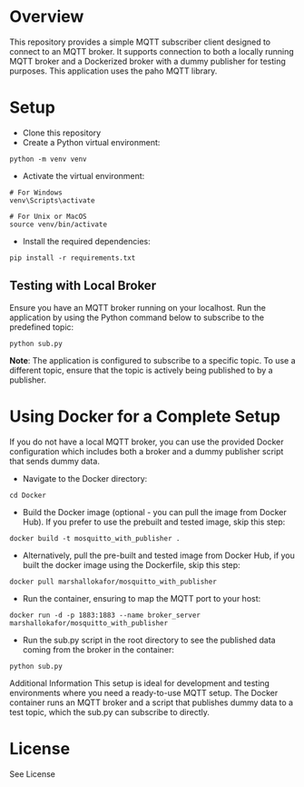 # Overview
This repository provides a simple MQTT subscriber client designed to connect to an MQTT broker. It supports connection to both a locally running MQTT broker and a Dockerized broker with a dummy publisher for testing purposes. This application uses the paho MQTT library.

# Setup
- Clone this repository
- Create a Python virtual environment:
```
python -m venv venv
```
- Activate the virtual environment:
```
# For Windows
venv\Scripts\activate

# For Unix or MacOS
source venv/bin/activate
```
- Install the required dependencies:
```
pip install -r requirements.txt
```
## Testing with Local Broker
Ensure you have an MQTT broker running on your localhost.
Run the application by using the Python command below to subscribe to the predefined topic:
```
python sub.py
```

**Note**: The application is configured to subscribe to a specific topic. To use a different topic, ensure that the topic is actively being published to by a publisher.


# Using Docker for a Complete Setup
If you do not have a local MQTT broker, you can use the provided Docker configuration which includes both a broker and a dummy publisher script that sends dummy data.
- Navigate to the Docker directory:
```
cd Docker
```
- Build the Docker image (optional - you can pull the image from Docker Hub). If you prefer to use the prebuilt and tested image, skip this step:
```
docker build -t mosquitto_with_publisher .
```
- Alternatively, pull the pre-built and tested image from Docker Hub, if you built the docker image using the Dockerfile, skip this step:
```
docker pull marshallokafor/mosquitto_with_publisher
```
- Run the container, ensuring to map the MQTT port to your host:
```
docker run -d -p 1883:1883 --name broker_server marshallokafor/mosquitto_with_publisher
```
- Run the sub.py script in the root directory to see the published data coming from the broker in the container:
```
python sub.py
```
Additional Information
This setup is ideal for development and testing environments where you need a ready-to-use MQTT setup. The Docker container runs an MQTT broker and a script that publishes dummy data to a test topic, which the sub.py can subscribe to directly.

# License
See License